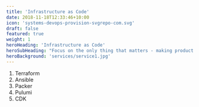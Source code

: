 ```yaml
---
title: 'Infrastructure as Code'
date: 2018-11-18T12:33:46+10:00
icon: 'systems-devops-provision-svgrepo-com.svg'
draft: false
featured: true
weight: 1
heroHeading: 'Infrastructure as Code'
heroSubHeading: "Focus on the only thing that matters - making product. We'll take the rest"
heroBackground: 'services/service1.jpg'
---
```


1. Terraform
2. Ansible
3. Packer
4. Pulumi
5. CDK